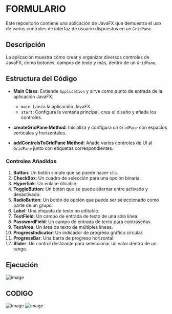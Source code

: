 # FORMULARIO

Este repositorio contiene una aplicación de JavaFX que demuestra el uso de varios controles de interfaz de usuario dispuestos en un `GridPane`.

## Descripción

La aplicación muestra cómo crear y organizar diversos controles de JavaFX, como botones, campos de texto y más, dentro de un `GridPane`.

## Estructura del Código

- **Main Class**: Extiende `Application` y sirve como punto de entrada de la aplicación JavaFX.
    - `main`: Lanza la aplicación JavaFX.
    - `start`: Configura la ventana principal, crea el diseño y añade los controles.

- **createGridPane Method**: Inicializa y configura un `GridPane` con espacios verticales y horizontales.

- **addControlsToGridPane Method**: Añade varios controles de UI al `GridPane` junto con etiquetas correspondientes.

### Controles Añadidos

1. **Button**: Un botón simple que se puede hacer clic.
2. **CheckBox**: Un cuadro de selección para una opción binaria.
3. **Hyperlink**: Un enlace clicable.
4. **ToggleButton**: Un botón que se puede alternar entre activado y desactivado.
5. **RadioButton**: Un botón de opción que puede ser seleccionado como parte de un grupo.
6. **Label**: Una etiqueta de texto no editable.
7. **TextField**: Un campo de entrada de texto de una sola línea.
8. **PasswordField**: Un campo de entrada de texto para contraseñas.
9. **TextArea**: Un área de texto de múltiples líneas.
10. **ProgressIndicator**: Un indicador de progreso gráfico circular.
11. **ProgressBar**: Una barra de progreso horizontal.
12. **Slider**: Un control deslizante para seleccionar un valor dentro de un rango.

## Ejecución

![image](https://github.com/NicoleARMIJOS09/FORMULARIO/assets/168577369/c30d099c-e778-432b-8d84-b8358187b88f)

## CODIGO

![image](https://github.com/NicoleARMIJOS09/FORMULARIO/assets/168577369/5b7588d7-b824-42b6-82fa-b0e8c469e844)
![image](https://github.com/NicoleARMIJOS09/FORMULARIO/assets/168577369/c78164ce-a76b-4bb0-bfc3-da761420b01b)


